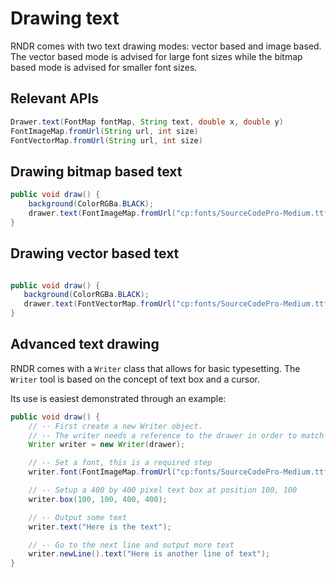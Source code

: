 # Drawing text #
RNDR comes with two text drawing modes: vector based and image based. The vector based mode is advised for large font sizes while the bitmap based mode is advised for smaller font sizes.


## Relevant APIs ##
```java
Drawer.text(FontMap fontMap, String text, double x, double y)
FontImageMap.fromUrl(String url, int size)
FontVectorMap.fromUrl(String url, int size)
```


## Drawing bitmap based text ##

```java
public void draw() {
    background(ColorRGBa.BLACK);
    drawer.text(FontImageMap.fromUrl("cp:fonts/SourceCodePro-Medium.ttf", 12, "here is a text", 20, 100);
}
```

## Drawing vector based text ##

```java

public void draw() {
   background(ColorRGBa.BLACK);
   drawer.text(FontVectorMap.fromUrl("cp:fonts/SourceCodePro-Medium.ttf", 40, "here is a text", 20, 100);
}
```

## Advanced text drawing ##

RNDR comes with a `Writer` class that allows for basic typesetting. The `Writer` tool is based on the concept of text box and a cursor. 

Its use is easiest demonstrated through an example:

```java
public void draw() {
    // -- First create a new Writer object. 
    // -- The writer needs a reference to the drawer in order to match style and transforms.
    Writer writer = new Writer(drawer);

    // -- Set a font, this is a required step
    writer.font(FontImageMap.fromUrl("cp:fonts/SourceCodePro-Medium.ttf", 12));

    // -- Setup a 400 by 400 pixel text box at position 100, 100
    writer.box(100, 100, 400, 400);

    // -- Output some text
    writer.text("Here is the text");

    // -- Go to the next line and output more text
    writer.newLine().text("Here is another line of text");
}

```





